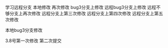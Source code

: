 学习远程分支
本地修改
再次修改
bug3分支上修改
远程bug3分支上修改
远程不够分支上再次修改
远程分支上第三次修改
远程分支上第四次修改
远程分支上第五次修改


本地bug3分支修改

3.8号第一次修改
第二次提交
